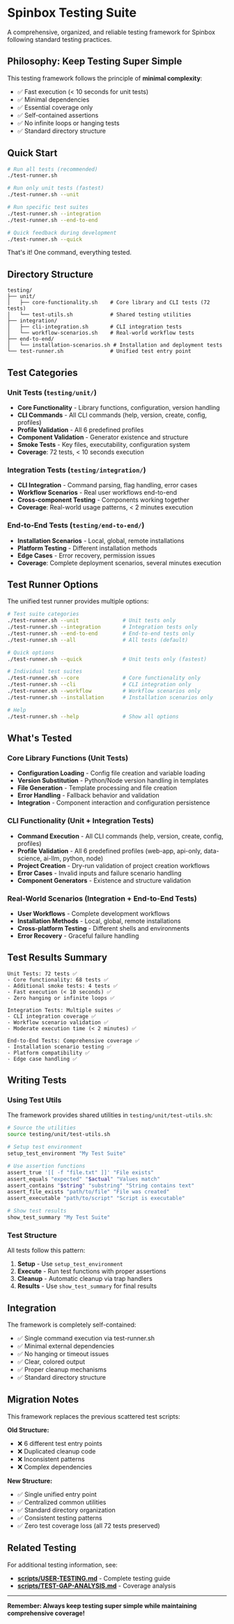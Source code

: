 # Spinbox Testing Suite

A comprehensive, organized, and reliable testing framework for Spinbox following standard testing practices.

## Philosophy: Keep Testing Super Simple

This testing framework follows the principle of **minimal complexity**:
- ✅ Fast execution (< 10 seconds for unit tests)
- ✅ Minimal dependencies
- ✅ Essential coverage only
- ✅ Self-contained assertions
- ✅ No infinite loops or hanging tests
- ✅ Standard directory structure

## Quick Start

```bash
# Run all tests (recommended)
./test-runner.sh

# Run only unit tests (fastest)
./test-runner.sh --unit

# Run specific test suites
./test-runner.sh --integration
./test-runner.sh --end-to-end

# Quick feedback during development
./test-runner.sh --quick
```

That's it! One command, everything tested.

## Directory Structure

```
testing/
├── unit/
│   ├── core-functionality.sh    # Core library and CLI tests (72 tests)
│   └── test-utils.sh            # Shared testing utilities
├── integration/
│   ├── cli-integration.sh       # CLI integration tests
│   └── workflow-scenarios.sh    # Real-world workflow tests
├── end-to-end/
│   └── installation-scenarios.sh # Installation and deployment tests
└── test-runner.sh               # Unified test entry point
```

## Test Categories

### Unit Tests (`testing/unit/`)
- **Core Functionality** - Library functions, configuration, version handling
- **CLI Commands** - All CLI commands (help, version, create, config, profiles)
- **Profile Validation** - All 6 predefined profiles
- **Component Validation** - Generator existence and structure
- **Smoke Tests** - Key files, executability, configuration system
- **Coverage**: 72 tests, < 10 seconds execution

### Integration Tests (`testing/integration/`)
- **CLI Integration** - Command parsing, flag handling, error cases
- **Workflow Scenarios** - Real user workflows end-to-end
- **Cross-component Testing** - Components working together
- **Coverage**: Real-world usage patterns, < 2 minutes execution

### End-to-End Tests (`testing/end-to-end/`)
- **Installation Scenarios** - Local, global, remote installations
- **Platform Testing** - Different installation methods
- **Edge Cases** - Error recovery, permission issues
- **Coverage**: Complete deployment scenarios, several minutes execution

## Test Runner Options

The unified test runner provides multiple options:

```bash
# Test suite categories
./test-runner.sh --unit              # Unit tests only
./test-runner.sh --integration       # Integration tests only
./test-runner.sh --end-to-end        # End-to-end tests only
./test-runner.sh --all               # All tests (default)

# Quick options
./test-runner.sh --quick             # Unit tests only (fastest)

# Individual test suites
./test-runner.sh --core              # Core functionality only
./test-runner.sh --cli               # CLI integration only
./test-runner.sh --workflow          # Workflow scenarios only
./test-runner.sh --installation      # Installation scenarios only

# Help
./test-runner.sh --help              # Show all options
```

## What's Tested

### Core Library Functions (Unit Tests)
- **Configuration Loading** - Config file creation and variable loading
- **Version Substitution** - Python/Node version handling in templates
- **File Generation** - Template processing and file creation
- **Error Handling** - Fallback behavior and validation
- **Integration** - Component interaction and configuration persistence

### CLI Functionality (Unit + Integration Tests)
- **Command Execution** - All CLI commands (help, version, create, config, profiles)
- **Profile Validation** - All 6 predefined profiles (web-app, api-only, data-science, ai-llm, python, node)
- **Project Creation** - Dry-run validation of project creation workflows
- **Error Cases** - Invalid inputs and failure scenario handling
- **Component Generators** - Existence and structure validation

### Real-World Scenarios (Integration + End-to-End Tests)
- **User Workflows** - Complete development workflows
- **Installation Methods** - Local, global, remote installations
- **Cross-platform Testing** - Different shells and environments
- **Error Recovery** - Graceful failure handling

## Test Results Summary

```
Unit Tests: 72 tests ✅
- Core functionality: 68 tests ✅
- Additional smoke tests: 4 tests ✅
- Fast execution (< 10 seconds) ✅
- Zero hanging or infinite loops ✅

Integration Tests: Multiple suites ✅
- CLI integration coverage ✅
- Workflow scenario validation ✅
- Moderate execution time (< 2 minutes) ✅

End-to-End Tests: Comprehensive coverage ✅
- Installation scenario testing ✅
- Platform compatibility ✅
- Edge case handling ✅
```

## Writing Tests

### Using Test Utils

The framework provides shared utilities in `testing/unit/test-utils.sh`:

```bash
# Source the utilities
source testing/unit/test-utils.sh

# Setup test environment
setup_test_environment "My Test Suite"

# Use assertion functions
assert_true '[[ -f "file.txt" ]]' "File exists"
assert_equals "expected" "$actual" "Values match"
assert_contains "$string" "substring" "String contains text"
assert_file_exists "path/to/file" "File was created"
assert_executable "path/to/script" "Script is executable"

# Show test results
show_test_summary "My Test Suite"
```

### Test Structure

All tests follow this pattern:
1. **Setup** - Use `setup_test_environment`
2. **Execute** - Run test functions with proper assertions
3. **Cleanup** - Automatic cleanup via trap handlers
4. **Results** - Use `show_test_summary` for final results

## Integration

The framework is completely self-contained:

- ✅ Single command execution via test-runner.sh
- ✅ Minimal external dependencies
- ✅ No hanging or timeout issues
- ✅ Clear, colored output
- ✅ Proper cleanup mechanisms
- ✅ Standard directory structure

## Migration Notes

This framework replaces the previous scattered test scripts:

**Old Structure:**
- ❌ 6 different test entry points
- ❌ Duplicated cleanup code
- ❌ Inconsistent patterns
- ❌ Complex dependencies

**New Structure:**
- ✅ Single unified entry point
- ✅ Centralized common utilities
- ✅ Standard directory organization
- ✅ Consistent testing patterns
- ✅ Zero test coverage loss (all 72 tests preserved)

## Related Testing

For additional testing information, see:
- **[scripts/USER-TESTING.md](../scripts/USER-TESTING.md)** - Complete testing guide
- **[scripts/TEST-GAP-ANALYSIS.md](../scripts/TEST-GAP-ANALYSIS.md)** - Coverage analysis

---

**Remember: Always keep testing super simple while maintaining comprehensive coverage!**